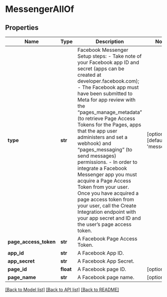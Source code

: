 # MessengerAllOf

## Properties
Name | Type | Description | Notes
------------ | ------------- | ------------- | -------------
**type** | **str** | Facebook Messenger Setup steps: - Take note of your Facebook app ID and secret (apps can be created at developer.facebook.com); - The Facebook app must have been submitted to Meta for app review with the “pages_manage_metadata” (to retrieve Page Access Tokens for the Pages, apps that the app user administers and set a webhook) and “pages_messaging” (to send messages) permissions. - In order to integrate a Facebook Messenger app you must acquire a Page Access Token from your user. Once you have acquired a page access token from your user, call the Create Integration endpoint with your app secret and ID and the user’s page access token.  | [optional] [default to 'messenger']
**page_access_token** | **str** | A Facebook Page Access Token. | 
**app_id** | **str** | A Facebook App ID. | 
**app_secret** | **str** | A Facebook App Secret. | 
**page_id** | **float** | A Facebook page ID. | [optional] 
**page_name** | **str** | A Facebook page name. | [optional] 

[[Back to Model list]](../README.md#documentation-for-models) [[Back to API list]](../README.md#documentation-for-api-endpoints) [[Back to README]](../README.md)


